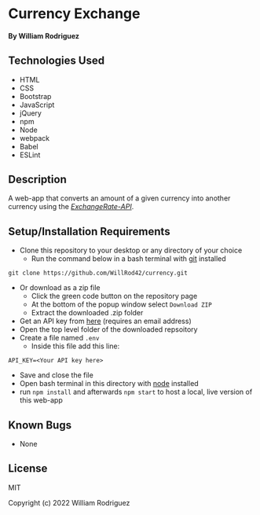# Currency Exchange

#### By William Rodriguez

## Technologies Used

* HTML
* CSS
* Bootstrap
* JavaScript
* jQuery
* npm
* Node
* webpack
* Babel
* ESLint

## Description

A web-app that converts an amount of a given currency into another currency using the [_ExchangeRate-API_](https://www.exchangerate-api.com/).

## Setup/Installation Requirements

* Clone this repository to your desktop or any directory of your choice
  * Run the command below in a bash terminal with [git](https://github.com/git-guides/install-git) installed
```
git clone https://github.com/WillRod42/currency.git
```
* Or download as a zip file
  * Click the green code button on the repository page
  * At the bottom of the popup window select `Download ZIP`
  * Extract the downloaded .zip folder
* Get an API key from [here](https://www.exchangerate-api.com/) (requires an email address)
* Open the top level folder of the downloaded repsoitory
* Create a file named `.env`
  * Inside this file add this line:
```
API_KEY=<Your API key here>
```
  * Save and close the file
* Open bash terminal in this directory with [node](https://nodejs.org/en/download/) installed
* run `npm install` and afterwards `npm start` to host a local, live version of this web-app

## Known Bugs

* None

## License

MIT

Copyright (c) 2022 William Rodriguez
